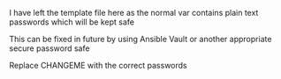 I have left the template file here as the normal var contains plain text passwords which will be kept safe

This can be fixed in future by using Ansible Vault or another appropriate secure password safe

Replace CHANGEME with the correct passwords
